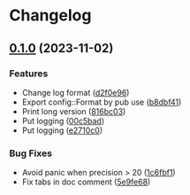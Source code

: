 # Changelog

## [0.1.0](https://github.com/haijima/human-readable/compare/v0.0.4...v0.1.0) (2023-11-02)


### Features

* Change log format ([d2f0e96](https://github.com/haijima/human-readable/commit/d2f0e9607cedb261c5f9a78dab890dd6c72aecf9))
* Export config::Format by pub use ([b8dbf41](https://github.com/haijima/human-readable/commit/b8dbf41ad025b49066fe6c4ac99c60b902b89477))
* Print long version ([816bc03](https://github.com/haijima/human-readable/commit/816bc034987307fd965a1d3751ed3360581a1e7c))
* Put logging ([00c5bad](https://github.com/haijima/human-readable/commit/00c5bad2da082a9d4d0a2016f48b56afc9ee1566))
* Put logging ([e2710c0](https://github.com/haijima/human-readable/commit/e2710c0ae4222af00bb5d4abe35258a364663e90))


### Bug Fixes

* Avoid panic when precision &gt; 20 ([1c6fbf1](https://github.com/haijima/human-readable/commit/1c6fbf173cf822a216484d2c54c81849f15f8c9f))
* Fix tabs in doc comment ([5e9fe68](https://github.com/haijima/human-readable/commit/5e9fe68c6a3d05d26269822d58b8e0fc256e91bb))
